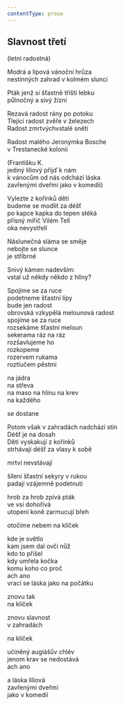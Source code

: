 ```yaml
---
contentType: prose
---
```


## Slavnost třetí  
(letní radostná)

Modrá a lípová vánoční hrůza  
nestinných zahrad v kolmém slunci

Pták jenž si šťastně tříští lebku  
půlnočný a sivý žízní

Rezavá radost rány po potoku  
Tlející radost zvěře v železech  
Radost zmrtvýchvstalé sněti

Radost malého Jeronýmka Bosche  
v Trestanecké kolonii

(Františku K.  
jediný liliový přijď k nám  
k vánocům od nás odchází láska  
zavřenými dveřmi jako v komedii)

Vylezte z kořínků děti  
budeme se modlit za déšť  
po kapce kapka do tepen stéká  
přísný mířič Vilém Tell  
oka nevystřelí

Náslunečná sláma se směje  
nebojte se slunce  
je stříbrné

Snivý kámen nadevším:  
vstal už někdy někdo z hlíny?

Spojíme se za ruce  
podetneme šťastní lípy  
bude jen radost  
obrovská vzkypělá melounová radost  
spojíme se za ruce  
rozsekáme šťastní meloun  
sekerama ráz na ráz  
rozšavlujeme ho  
rozkopeme  
rozervem rukama  
roztlučem pěstmi

na jádra  
na střeva  
na maso na hlínu na krev  
na každého

se dostane

Potom však v zahradách nadchází stín  
Déšť je na dosah  
Děti vyskakují z kořínků  
strhávají déšť za vlasy k sobě

mrtví nevstávají

šílení šťastní sekyry v rukou  
padají vzájemně podetnuti

hrob za hrob zpívá pták  
ve vsi dohořívá  
utopení koně zarmucují břeh

otočíme nebem na klíček

kde je světlo  
kam jsem dal ovčí nůž  
kdo to přišel  
kdy umřela kočka  
komu koho co proč  
ach ano  
vrací se láska jako na počátku

znovu tak  
na klíček

znovu slavnost  
v zahradách

na klíček

učiněný augiášův chlév  
jenom krav se nedostává  
ach ano

a láska liliová  
zavřenými dveřmi  
jako v komedii
